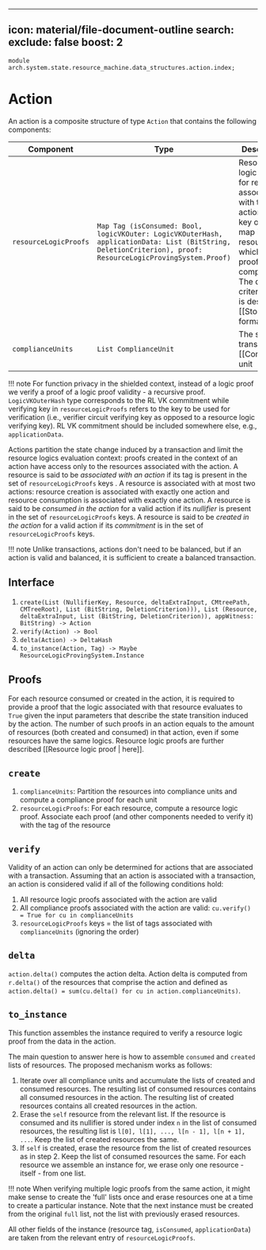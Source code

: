 
---
icon: material/file-document-outline
search:
  exclude: false
  boost: 2
---

```juvix
module arch.system.state.resource_machine.data_structures.action.index;
```

# Action

An action is a composite structure of type `Action` that contains the following components:

|Component|Type|Description|
|-|-|-|
|`resourceLogicProofs`|`Map Tag (isConsumed: Bool, logicVKOuter: LogicVKOuterHash, applicationData: List (BitString, DeletionCriterion), proof: ResourceLogicProvingSystem.Proof)`|Resource logic proofs for resources associated with the action. The key of the map is the resource for which the proof is computed. The deletion criterion field is described [[Stored data format |here]].|
|`complianceUnits`|`List ComplianceUnit`|The set of transaction's [[Compliance unit | compliance units]]|

!!! note
    For function privacy in the shielded context, instead of a logic proof we verify a proof of a logic proof validity - a recursive proof. `LogicVKOuterHash` type corresponds to the RL VK commitment while verifying key in `resourceLogicProofs` refers to the key to be used for verification (i.e., verifier circuit verifying key as opposed to a resource logic verifying key). RL VK commitment should be included somewhere else, e.g., `applicationData`.

Actions partition the state change induced by a transaction and limit the resource logics evaluation context: proofs created in the context of an action have access only to the resources associated with the action. A resource is said to be *associated with an action* if its tag is present in the set of `resourceLogicProofs` keys . A resource is associated with at most two actions: resource creation is associated with exactly one action and resource consumption is associated with exactly one action. A resource is said to be *consumed in the action* for a valid action if its *nullifier* is present in the set of `resourceLogicProofs` keys. A resource is said to be *created in the action* for a valid action if its *commitment* is in the set of `resourceLogicProofs` keys.

!!! note
    Unlike transactions, actions don't need to be balanced, but if an action is valid and balanced, it is sufficient to create a balanced transaction.

## Interface

1. `create(List (NullifierKey, Resource, deltaExtraInput, CMtreePath, CMTreeRoot), List (BitString, DeletionCriterion))), List (Resource, deltaExtraInput, List (BitString, DeletionCriterion)), appWitness: BitString) -> Action`
2. `verify(Action) -> Bool`
3. `delta(Action) -> DeltaHash`
4. `to_instance(Action, Tag) -> Maybe ResourceLogicProvingSystem.Instance`

## Proofs
For each resource consumed or created in the action, it is required to provide a proof that the logic associated with that resource evaluates to `True` given the input parameters that describe the state transition induced by the action. The number of such proofs in an action equals to the amount of resources (both created and consumed) in that action, even if some resources have the same logics. Resource logic proofs are further described [[Resource logic proof | here]].

## `create`

1. `complianceUnits`: Partition the resources into compliance units and compute a compliance proof for each unit
2. `resourceLogicProofs`: For each resource, compute a resource logic proof. Associate each proof (and other components needed to verify it) with the tag of the resource

## `verify`

Validity of an action can only be determined for actions that are associated with a transaction. Assuming that an action is associated with a transaction, an action is considered valid if all of the following conditions hold:

1. All resource logic proofs associated with the action are valid
2. All compliance proofs associated with the action are valid: `cu.verify() = True for cu in complianceUnits`
3. `resourceLogicProofs` keys = the list of tags associated with `complianceUnits` (ignoring the order)

## `delta`

`action.delta()` computes the action delta. Action delta is computed from `r.delta()` of the resources that comprise the action and defined as `action.delta() = sum(cu.delta() for cu in action.complianceUnits)`.

## `to_instance`

This function assembles the instance required to verify a resource logic proof from the data in the action.

The main question to answer here is how to assemble `consumed` and `created` lists of resources. The proposed mechanism works as follows:
1. Iterate over all compliance units and accumulate the lists of created and consumed resources. The resulting list of consumed resources contains all consumed resources in the action. The resulting list of created resources contains all created resources in the action.
2. Erase the `self` resource from the relevant list. If the resource is consumed and its nullifier is stored under index `n` in the list of consumed resources, the resulting list is `l[0], l[1], ..., l[n - 1], l[n + 1], ...`. Keep the list of created resources the same.
3. If `self` is created, erase the resource from the list of created resources as in step 2. Keep the list of consumed resources the same. For each resource we assemble an instance for, we erase only one resource - itself - from one list.

!!! note
   When verifying multiple logic proofs from the same action, it might make sense to create the 'full' lists once and erase resources one at a time to create a particular instance. Note that the next instance must be created from the original `full` list, not the list with previously erased resources.

All other fields of the instance (resource tag, `isConsumed`, `applicationData`) are taken from the relevant entry of `resourceLogicProofs`.